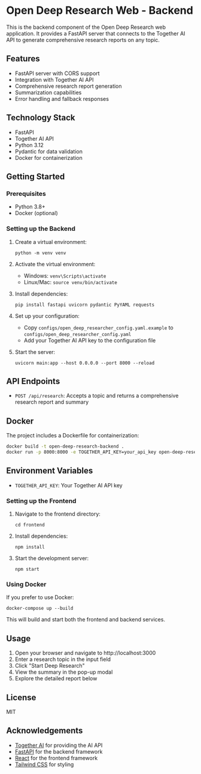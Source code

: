 # Open Deep Research Web - Backend

This is the backend component of the Open Deep Research web application. It provides a FastAPI server that connects to the Together AI API to generate comprehensive research reports on any topic.

## Features

- FastAPI server with CORS support
- Integration with Together AI API
- Comprehensive research report generation
- Summarization capabilities
- Error handling and fallback responses

## Technology Stack

- FastAPI
- Together AI API
- Python 3.12
- Pydantic for data validation
- Docker for containerization

## Getting Started

### Prerequisites
- Python 3.8+ 
- Docker (optional)

### Setting up the Backend

1. Create a virtual environment:
   ```
   python -m venv venv
   ```

2. Activate the virtual environment:
   - Windows: `venv\Scripts\activate`
   - Linux/Mac: `source venv/bin/activate`

3. Install dependencies:
   ```
   pip install fastapi uvicorn pydantic PyYAML requests
   ```

4. Set up your configuration:
   - Copy `configs/open_deep_researcher_config.yaml.example` to `configs/open_deep_researcher_config.yaml`
   - Add your Together AI API key to the configuration file

5. Start the server:
   ```
   uvicorn main:app --host 0.0.0.0 --port 8000 --reload
   ```

## API Endpoints

- `POST /api/research`: Accepts a topic and returns a comprehensive research report and summary

## Docker

The project includes a Dockerfile for containerization:

```bash
docker build -t open-deep-research-backend .
docker run -p 8000:8000 -e TOGETHER_API_KEY=your_api_key open-deep-research-backend
```

## Environment Variables

- `TOGETHER_API_KEY`: Your Together AI API key

### Setting up the Frontend

1. Navigate to the frontend directory:
   ```
   cd frontend
   ```

2. Install dependencies:
   ```
   npm install
   ```

3. Start the development server:
   ```
   npm start
   ```

### Using Docker

If you prefer to use Docker:

```
docker-compose up --build
```

This will build and start both the frontend and backend services.

## Usage

1. Open your browser and navigate to http://localhost:3000
2. Enter a research topic in the input field
3. Click "Start Deep Research"
4. View the summary in the pop-up modal
5. Explore the detailed report below

## License

MIT

## Acknowledgements

- [Together AI](https://together.ai/) for providing the AI API
- [FastAPI](https://fastapi.tiangolo.com/) for the backend framework
- [React](https://reactjs.org/) for the frontend framework
- [Tailwind CSS](https://tailwindcss.com/) for styling

